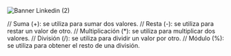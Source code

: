 ![Banner Linkedin (2)](https://user-images.githubusercontent.com/75398496/215573266-53ec87c6-2796-499b-8133-5290632a5868.png)

// Suma (+): se utiliza para sumar dos valores.
// Resta (-): se utiliza para restar un valor de otro.
// Multiplicación (*): se utiliza para multiplicar dos valores.
// División (/): se utiliza para dividir un valor por otro.
// Módulo (%): se utiliza para obtener el resto de una división.
